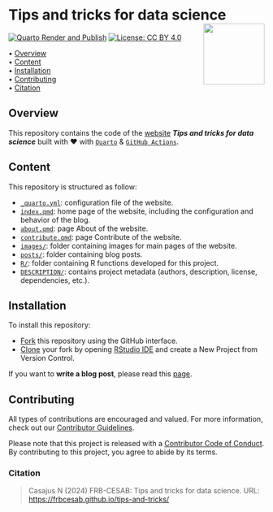 # Tips and tricks for data science <img src="https://raw.githubusercontent.com/FRBCesab/templates/main/logos/website-sticker.png" align="right" style="float:right; height:120px;"/>

<!-- badges: start -->
[![Quarto Render and Publish](https://github.com/FRBCesab/tips-and-tricks/actions/workflows/quarto-publish.yml/badge.svg)](https://github.com/FRBCesab/tips-and-tricks/actions/workflows/quarto-publish.yml)
[![License: CC BY 4.0](https://img.shields.io/badge/License-CC%20BY%204.0-green.svg)](https://choosealicense.com/licenses/cc-by-4.0/)<!-- badges: end -->


<p align="left">
• <a href="#overview">Overview</a><br>
• <a href="#content">Content</a><br>
• <a href="#installation">Installation</a><br>
• <a href="#contributing">Contributing</a><br>
• <a href="#citation">Citation</a>
</p>



## Overview

This repository contains the code of the [website](https://frbcesab.github.io/tips-and-tricks/) **_Tips and tricks for data science_** built with :heart: with 
[`Quarto`](https://quarto.org/) & 
[`GitHub Actions`](https://github.com/features/actions).


## Content

This repository is structured as follow:

- [`_quarto.yml`](https://github.com/frbcesab/tips-and-tricks/tree/main/_quarto.yml): configuration file of the website.
- [`index.qmd`](https://github.com/frbcesab/tips-and-tricks/tree/main/index.qmd): home page of the website, including the configuration and behavior of the blog.
- [`about.qmd`](https://github.com/frbcesab/tips-and-tricks/tree/main/about.qmd): page About of the website.
- [`contribute.qmd`](https://github.com/frbcesab/tips-and-tricks/tree/main/contribute.qmd): page Contribute of the website.
- [`images/`](https://github.com/frbcesab/tips-and-tricks/tree/main/images): folder containing images for main pages of the website.
- [`posts/`](https://github.com/frbcesab/tips-and-tricks/tree/main/posts): folder containing blog posts.
- [`R/`](https://github.com/frbcesab/tips-and-tricks/tree/main/R): folder containing R functions developed for this project.
- [`DESCRIPTION/`](https://github.com/frbcesab/tips-and-tricks/tree/main/DESCRIPTION): contains project metadata (authors, description, license, dependencies, etc.).



## Installation

To install this repository:

- [Fork](https://docs.github.com/en/get-started/quickstart/contributing-to-projects) this repository using the GitHub interface.
- [Clone](https://docs.github.com/en/repositories/creating-and-managing-repositories/cloning-a-repository) your fork by opening [RStudio IDE](https://posit.co/products/open-source/rstudio/) and create a New Project from Version Control.

If you want to **write a blog post**, please read this [page](https://frbcesab.github.io/tips-and-tricks/contribute.html).



## Contributing

All types of contributions are encouraged and valued. For more
information, check out our [Contributor
Guidelines](https://github.com/frbcesab/tips-and-tricks/blob/main/CONTRIBUTING.md).

Please note that this project is released with a [Contributor Code of
Conduct](https://contributor-covenant.org/version/2/1/CODE_OF_CONDUCT.html).
By contributing to this project, you agree to abide by its terms.



### Citation

> Casajus N (2024) FRB-CESAB: Tips and tricks for data science. URL: <https://frbcesab.github.io/tips-and-tricks/>

